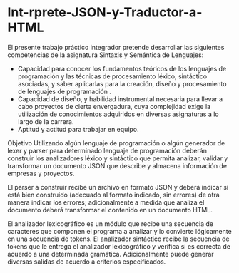 # Int-rprete-JSON-y-Traductor-a-HTML

El presente trabajo práctico integrador pretende desarrollar las siguientes competencias de la asignatura Sintaxis y Semántica de Lenguajes:
* Capacidad para conocer los fundamentos teóricos de los lenguajes de programación y las técnicas de procesamiento léxico, sintáctico asociadas, y saber aplicarlas para la creación, diseño y procesamiento de lenguajes de programación .
* Capacidad de diseño, y habilidad instrumental necesaria para llevar a cabo proyectos de cierta envergadura, cuya complejidad exige la utilización de conocimientos adquiridos en diversas asignaturas a lo largo de la carrera.
* Aptitud y actitud para trabajar en equipo.

Objetivo
Utilizando algún lenguaje de programación o algún generador de lexer y parser para determinado lenguaje de programación deberán construir los analizadores léxico y sintáctico que permita analizar, validar y transformar un documento JSON que describe y almacena información de empresas y proyectos.

El parser a construir recibe un archivo en formato JSON y deberá indicar si está bien construido (adecuado al formato indicado, sin errores) de otra manera indicar los errores; adicionalmente a medida que analiza el documento deberá transformar el contenido en un documento HTML.

El analizador lexicográfico es un módulo que recibe una secuencia de caracteres que componen el programa a analizar y lo convierte lógicamente en una secuencia de tokens. El analizador sintáctico recibe la secuencia de tokens que le entrega el analizador lexicográfico y verifica si es correcta de acuerdo a una determinada gramática. Adicionalmente puede generar diversas salidas de acuerdo a criterios especificados.


